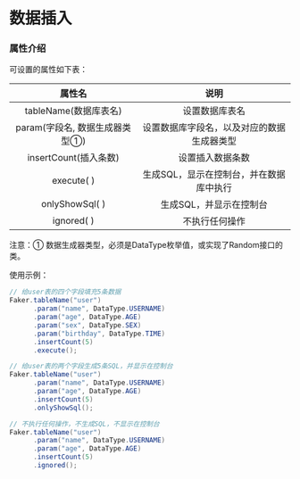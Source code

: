 # 数据插入

### 属性介绍

可设置的属性如下表：

|             属性名             |                    说明                    |
| :----------------------------: | :----------------------------------------: |
|     tableName(数据库表名)      |               设置数据库表名               |
| param(字段名, 数据生成器类型①) | 设置数据库字段名，以及对应的数据生成器类型 |
|     insertCount(插入条数)      |              设置插入数据条数              |
|           execute( )           |  生成SQL，显示在控制台，并在数据库中执行   |
|         onlyShowSql( )         |          生成SQL，并显示在控制台           |
|           ignored( )           |               不执行任何操作               |

注意：① 数据生成器类型，必须是DataType枚举值，或实现了Random接口的类。

使用示例：

```java
// 给user表的四个字段填充5条数据
Faker.tableName("user")
      .param("name", DataType.USERNAME)
      .param("age", DataType.AGE)
      .param("sex", DataType.SEX)
      .param("birthday", DataType.TIME)
      .insertCount(5)
      .execute();

// 给user表的两个字段生成5条SQL，并显示在控制台
Faker.tableName("user")
      .param("name", DataType.USERNAME)
      .param("age", DataType.AGE)
      .insertCount(5)
      .onlyShowSql();

// 不执行任何操作，不生成SQL，不显示在控制台
Faker.tableName("user")
      .param("name", DataType.USERNAME)
      .param("age", DataType.AGE)
      .insertCount(5)
      .ignored();
```

